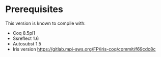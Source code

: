 # Prerequisites

This version is known to compile with:

 - Coq 8.5pl1
 - Ssreflect 1.6
 - Autosubst 1.5
 - Iris version https://gitlab.mpi-sws.org/FP/iris-coq/commit/f69cdc8c
